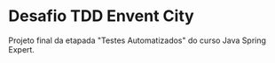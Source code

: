 # Desafio TDD Envent City
Projeto final da etapada "Testes Automatizados" do curso Java Spring Expert.
